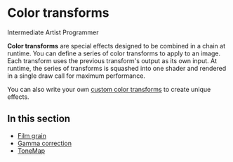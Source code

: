 # Color transforms

<span class="label label-doc-level">Intermediate</span>
<span class="label label-doc-audience">Artist</span>
<span class="label label-doc-audience">Programmer</span>

**Color transforms** are special effects designed to be combined in a chain at runtime. You can define a series of color transforms to apply to an image. Each transform uses the previous transform's output as its own input. At runtime, the series of transforms is squashed into one shader and rendered in a single draw call for maximum performance.

You can also write your own [custom color transforms](custom-color-transforms.md) to create unique effects.

## In this section

* [Film grain](film-grain.md)
* [Gamma correction](gamma-correction.md)
* [ToneMap](tonemap.md)
